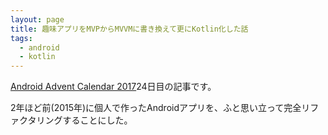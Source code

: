 ```yaml
---
layout: page
title: 趣味アプリをMVPからMVVMに書き換えて更にKotlin化した話
tags:
  - android
  - kotlin
---
```


[Android Advent Calendar 2017](https://qiita.com/advent-calendar/2017/android)24日目の記事です。

2年ほど前(2015年)に個人で作ったAndroidアプリを、ふと思い立って完全リファクタリングすることにした。
